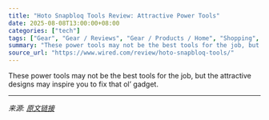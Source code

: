 ```yaml
---
title: "Hoto Snapbloq Tools Review: Attractive Power Tools"
date: 2025-08-08T13:00:00+08:00
categories: ["tech"]
tags: ["Gear", "Gear / Reviews", "Gear / Products / Home", "Shopping", "gadgets", "household", "Reviews", "review", "tools", "DIY", "Product Review"]
summary: "These power tools may not be the best tools for the job, but the attractive designs may inspire you to fix that ol’ gadget."
source_url: "https://www.wired.com/review/hoto-snapbloq-tools/"
---
```


These power tools may not be the best tools for the job, but the attractive designs may inspire you to fix that ol’ gadget.

---

*来源: [原文链接](https://www.wired.com/review/hoto-snapbloq-tools/)*
